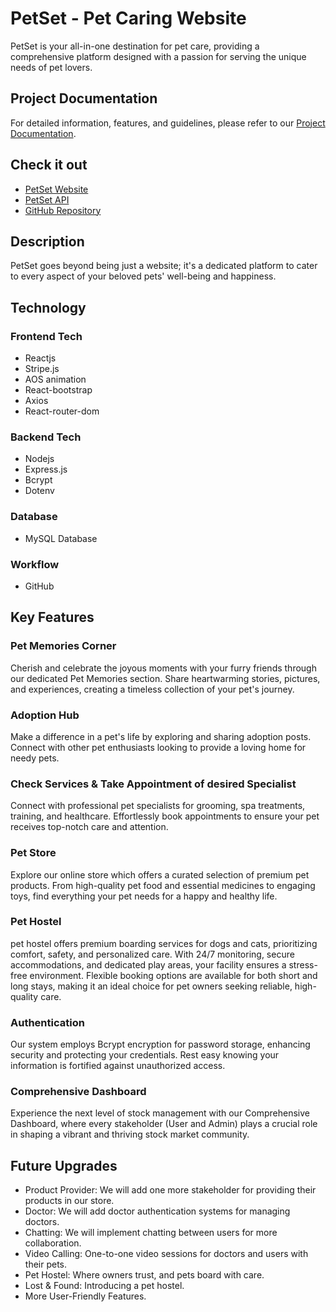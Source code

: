 # PetSet - Pet Caring Website

PetSet is your all-in-one destination for pet care, providing a comprehensive platform designed with a passion for serving the unique needs of pet lovers.

## Project Documentation

For detailed information, features, and guidelines, please refer to our [Project Documentation](https://docs.google.com/document/d/1EkPyqMBBnsgxbR14127UoKLYHqWoGKsoi3P6f7RIhe4/edit?usp=sharing).

## Check it out
- [PetSet Website](https://pet-set.vercel.app/)
- [PetSet API](https://petset-api.onrender.com/)
- [GitHub Repository](https://github.com/ShahinurAlamBhuiyan/PetSet)

## Description

PetSet goes beyond being just a website; it's a dedicated platform to cater to every aspect of your beloved pets' well-being and happiness.

## Technology

### Frontend Tech
- Reactjs
- Stripe.js
- AOS animation
- React-bootstrap
- Axios
- React-router-dom

### Backend Tech
- Nodejs
- Express.js
- Bcrypt
- Dotenv

### Database
- MySQL Database

### Workflow
- GitHub

## Key Features

### Pet Memories Corner
Cherish and celebrate the joyous moments with your furry friends through our dedicated Pet Memories section. Share heartwarming stories, pictures, and experiences, creating a timeless collection of your pet's journey.

### Adoption Hub
Make a difference in a pet's life by exploring and sharing adoption posts. Connect with other pet enthusiasts looking to provide a loving home for needy pets.

### Check Services & Take Appointment of desired Specialist
Connect with professional pet specialists for grooming, spa treatments, training, and healthcare. Effortlessly book appointments to ensure your pet receives top-notch care and attention.

### Pet Store
Explore our online store which offers a curated selection of premium pet products. From high-quality pet food and essential medicines to engaging toys, find everything your pet needs for a happy and healthy life.

### Pet Hostel
pet hostel offers premium boarding services for dogs and cats, prioritizing comfort, safety, and personalized care. With 24/7 monitoring, secure accommodations, and dedicated play areas, your facility ensures a stress-free environment. Flexible booking options are available for both short and long stays, making it an ideal choice for pet owners seeking reliable, high-quality care.


### Authentication
Our system employs Bcrypt encryption for password storage, enhancing security and protecting your credentials. Rest easy knowing your information is fortified against unauthorized access.

### Comprehensive Dashboard
Experience the next level of stock management with our Comprehensive Dashboard, where every stakeholder (User and Admin) plays a crucial role in shaping a vibrant and thriving stock market community.

## Future Upgrades

- Product Provider: We will add one more stakeholder for providing their products in our store.
- Doctor: We will add doctor authentication systems for managing doctors.
- Chatting: We will implement chatting between users for more collaboration.
- Video Calling: One-to-one video sessions for doctors and users with their pets.
- Pet Hostel: Where owners trust, and pets board with care.
- Lost & Found: Introducing a pet hostel.
- More User-Friendly Features.

